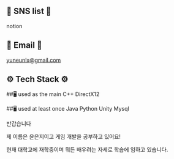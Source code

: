 ## 📌 SNS list 📌
notion

## 📌 Email 📌
yuneunlx@gmail.com

## ⚙️ Tech Stack ⚙️
##🖥️ used as the main
C++ DirectX12 

##🖥️ used at least once
Java Python Unity Mysql

반갑습니다

제 이름은 윤은지이고 게임 개발을 공부하고 있어요!

현재 대학교에 재학중이며 뭐든 배우려는 자세로 학습에 임하고 있습니다.


